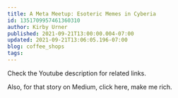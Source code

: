 ```yaml
---
title: A Meta Meetup: Esoteric Memes in Cyberia
id: 1351709957461360310
author: Kirby Urner
published: 2021-09-21T13:00:00.004-07:00
updated: 2021-09-21T13:06:05.196-07:00
blog: coffee_shops
tags: 
---
```


Check the Youtube description for related links. 

Also, for that story on Medium, click here, make me rich.